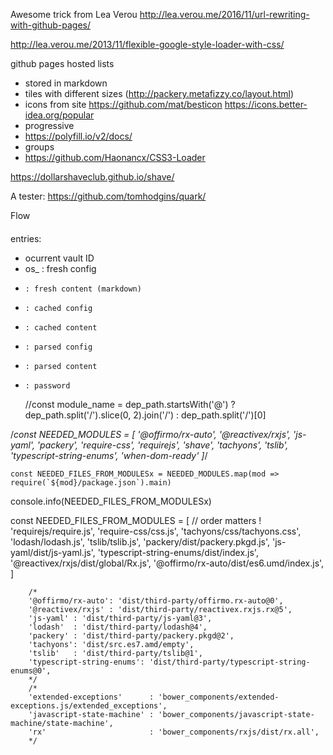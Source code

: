 
Awesome trick from Lea Verou
http://lea.verou.me/2016/11/url-rewriting-with-github-pages/

http://lea.verou.me/2013/11/flexible-google-style-loader-with-css/


github pages hosted lists
- stored in markdown
- tiles with different sizes (http://packery.metafizzy.co/layout.html)
- icons from site
  https://github.com/mat/besticon
  https://icons.better-idea.org/popular
- progressive
- https://polyfill.io/v2/docs/
- groups
- https://github.com/Haonancx/CSS3-Loader


https://dollarshaveclub.github.io/shave/


A tester:
https://github.com/tomhodgins/quark/

Flow
####

entries:
- ocurrent vault ID
- os_ : fresh config
-     : fresh content (markdown)
-     : cached config
-     : cached content
-     : parsed config
-     : parsed content
-     : password


	//const module_name = dep_path.startsWith('@') ? dep_path.split('/').slice(0, 2).join('/') : dep_path.split('/')[0]


/*const NEEDED_MODULES = [
	'@offirmo/rx-auto',
	'@reactivex/rxjs',
	'js-yaml',
	'packery',
	'require-css',
	'requirejs',
	'shave',
	'tachyons',
	'tslib',
	'typescript-string-enums',
	'when-dom-ready' ]*/

	const NEEDED_FILES_FROM_MODULESx = NEEDED_MODULES.map(mod => require(`${mod}/package.json`).main)
   console.info(NEEDED_FILES_FROM_MODULESx)

   const NEEDED_FILES_FROM_MODULES = [
   	// order matters !
   	'requirejs/require.js',
   	'require-css/css.js',
   	'tachyons/css/tachyons.css',
   	'lodash/lodash.js',
   	'tslib/tslib.js',
   	'packery/dist/packery.pkgd.js',
   	'js-yaml/dist/js-yaml.js',
   	'typescript-string-enums/dist/index.js',
   	'@reactivex/rxjs/dist/global/Rx.js',
   	'@offirmo/rx-auto/dist/es6.umd/index.js',
   ]



		/*
		'@offirmo/rx-auto': 'dist/third-party/offirmo.rx-auto@0',
		'@reactivex/rxjs' : 'dist/third-party/reactivex.rxjs.rx@5',
		'js-yaml' : 'dist/third-party/js-yaml@3',
		'lodash'  : 'dist/third-party/lodash@4',
		'packery' : 'dist/third-party/packery.pkgd@2',
		'tachyons': 'dist/src.es7.amd/empty',
		'tslib'   : 'dist/third-party/tslib@1',
		'typescript-string-enums': 'dist/third-party/typescript-string-enums@0',
		*/
		/*
		'extended-exceptions'      : 'bower_components/extended-exceptions.js/extended_exceptions',
		'javascript-state-machine' : 'bower_components/javascript-state-machine/state-machine',
		'rx'                       : 'bower_components/rxjs/dist/rx.all',
		*/
